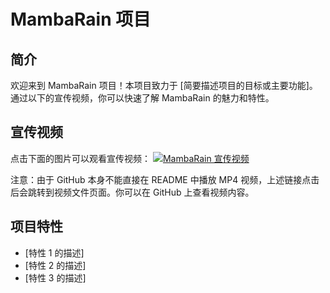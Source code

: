 # MambaRain 项目

## 简介
欢迎来到 MambaRain 项目！本项目致力于 [简要描述项目的目标或主要功能]。通过以下的宣传视频，你可以快速了解 MambaRain 的魅力和特性。

## 宣传视频
点击下面的图片可以观看宣传视频：
[![MambaRain 宣传视频](https://img.youtube.com/vi/[VIDEO_ID]/0.jpg)](https://github.com/Spring-lovely/MambaRain/blob/main/MP4/MambaRain.mp4)

注意：由于 GitHub 本身不能直接在 README 中播放 MP4 视频，上述链接点击后会跳转到视频文件页面。你可以在 GitHub 上查看视频内容。

## 项目特性
- [特性 1 的描述]
- [特性 2 的描述]
- [特性 3 的描述]

